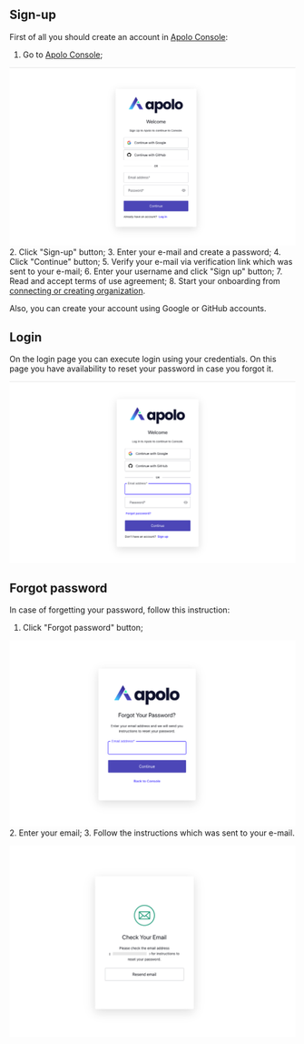 ## Sign-up
First of all you should create an account in [Apolo Console](https://console.apolo.us):
1. Go to [Apolo Console](https://console.apolo.us); 

![](<../../.gitbook/assets/console_screenshots/sign-up.png>)
2. Click "Sign-up" button;
3. Enter your e-mail and create a password;
4. Click "Continue" button;
5. Verify your e-mail via verification link which was sent to your e-mail;
6. Enter your username and click "Sign up" button;
7. Read and accept terms of use agreement;
8. Start your onboarding from [connecting or creating organization](organizations.md).

Also, you can create your account using Google or GitHub accounts. 


## Login
On the login page you can execute login using your credentials.
On this page you have availability to reset your password in case you forgot it.

![](<../../.gitbook/assets/console_screenshots/login.png>)

## Forgot password
In case of forgetting your password, follow this instruction:
1. Click "Forgot password" button;

![](<../../.gitbook/assets/console_screenshots/forgot-pass.png>)
2. Enter your email; 
3. Follow the instructions which was sent to your e-mail.


![](<../../.gitbook/assets/console_screenshots/forgot-pass_1.png>)